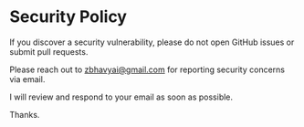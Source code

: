 # Security Policy

If you discover a security vulnerability, please do not open GitHub issues or submit pull requests.

Please reach out to <zbhavyai@gmail.com> for reporting security concerns via email.

I will review and respond to your email as soon as possible.

Thanks.
